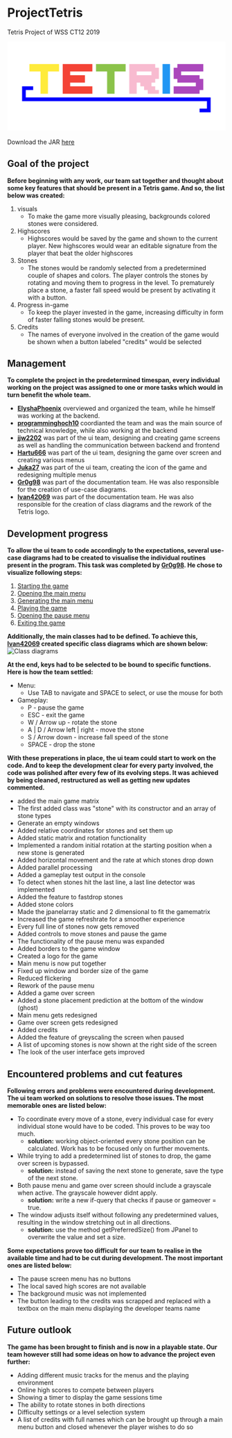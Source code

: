 # ProjectTetris
Tetris Project of WSS CT12 2019

![Tetris logo](logo/CT12/tetrislogotransparent.png)

Download the JAR [here](Tetris.jar)

## Goal of the project

**Before beginning with any work, our team sat together and thought about some key features that should be present in a Tetris game. And so, the list below was created:**
1. visuals
   *  To make the game more visually pleasing, backgrounds colored stones were considered.
1. Highscores
   *  Highscores would be saved by the game and shown to the current player. New highscores would wear an editable signature from the player that beat the older highscores
1. Stones
   * The stones would be randomly selected from a predetermined couple of shapes and colors. The player controls the stones by rotating and moving them to progress in the level. To prematurely place a stone, a faster fall speed would be present by activating it with a button.
1. Progress in-game
   * To keep the player invested in the game, increasing difficulty in form of faster falling stones would be present.
1. Credits
   * The names of everyone involved in the creation of the game would be shown when a button labeled "credits" would be selected

## Management

**To complete the project in the predetermined timespan, every individual working on the project was assigned to one or more tasks which would in turn benefit the whole team.**
* **[ElyshaPhoenix](https://github.com/ElyshaPhoenix)** overviewed and organized the team, while he himself was working at the backend.
* **[programminghoch10](https://github.com/programminghoch10)** coordianted the team and was the main source of technical knowledge, while also working at the backend
* **[jjw2202](https://github.com/jjw2202)** was part of the ui team, designing and creating game screens as well as handling the communication between backend and frontend
* **[Hartu666](https://github.com/Hartu666)** was part of the ui team, designing the game over screen and creating various menus
* **[Juka27](https://github.com/Juka27)** was part of the ui team, creating the icon of the game and redesigning multiple menus
* **[Gr0g98](https://github.com/Gr0g98)** was part of the documentation team. He was also responsible for the creation of use-case diagrams.
* **[Ivan42069](https://github.com/Ivan42069)** was part of the documentation team. He was also responsible for the creation of class diagrams and the rework of the Tetris logo.


## Development progress

**To allow the ui team to code accordingly to the expectations, several use-case diagrams had to be created to visualise the individual routines present in the program. This task was completed by [Gr0g98](https://github.com/Gr0g98). He chose to visualize following steps:**
1. [Starting the game](https://github.com/wssct12/ProjectTetris/blob/master/Use-Case%20(finished)/1.%20das%20Starten.pdf)
2. [Opening the main menu](https://github.com/wssct12/ProjectTetris/blob/master/Use-Case%20(finished)/2.%20Men%C3%BC%20anzeigen.pdf)
3. [Generating the main menu](https://github.com/wssct12/ProjectTetris/blob/master/Use-Case%20(finished)/3.%20Men%C3%BCstruktur.pdf)
4. [Playing the game](https://github.com/wssct12/ProjectTetris/blob/master/Use-Case%20(finished)/4.%20Das%20Spielen.pdf)
5. [Opening the pause menu](https://github.com/wssct12/ProjectTetris/blob/master/Use-Case%20(finished)/5.%20Das%20Aufrufen%20des%20Pausenmen%C3%BCs%20-%20Spiel%20unterbrechen.pdf)
6. [Exiting the game](https://github.com/wssct12/ProjectTetris/blob/master/Use-Case%20(finished)/6.%20Spiel%20beenden.pdf)

**Additionally, the main classes had to be defined. To achieve this, [Ivan42069](https://github.com/Ivan42069) created specific class diagrams which are shown below:**
![Class diagrams](https://github.com/wssct12/ProjectTetris/blob/master/klassendiagramme1.png)

**At the end, keys had to be selected to be bound to specific functions. Here is how the team settled:**
* Menu:
  * Use TAB to navigate and SPACE to select, or use the mouse for both
* Gameplay:
  * P - pause the game
  * ESC - exit the game
  * W / Arrow up - rotate the stone
  * A | D / Arrow left | right - move the stone
  * S / Arrow down - increase fall speed of the stone
  * SPACE - drop the stone

**With these preperations in place, the ui team could start to work on the code. And to keep the development clear for every party involved, the code was polished after every few of its evolving steps. It was achieved by being cleaned, restructured as well as getting new updates commented.**
* added the main game matrix
* The first added class was "stone" with its constructor and an array of stone types
* Generate an empty windows
* Added relative coordinates for stones and set them up
* Added static matrix and rotation functionality
* Implemented a random initial rotation at the starting position when a new stone is generated
* Added horizontal movement and the rate at which stones drop down
* Added parallel processing
* Added a gameplay test output in the console
* To detect when stones hit the last line, a last line detector was implemented
* Added the feature to fastdrop stones
* Added stone colors
* Made the jpanelarray static and 2 dimensional to fit the gamematrix
* Increased the game refreshrate for a smoother experience
* Every full line of stones now gets removed
* Added controls to move stones and pause the game
* The functionality of the pause menu was expanded
* Added borders to the game window
* Created a logo for the game
* Main menu is now put together
* Fixed up window and border size of the game
* Reduced flickering
* Rework of the pause menu
* Added a game over screen
* Added a stone placement prediction at the bottom of the window (ghost)
* Main menu gets redesigned
* Game over screen gets redesigned
* Added credits
* Added the feature of greyscaling the screen when paused
* A list of upcoming stones is now shown at the right side of the screen
* The look of the user interface gets improved


## Encountered problems and cut features

**Following errors and problems were encountered during development. The ui team worked on solutions to resolve those issues. The most memorable ones are listed below:**
* To coordinate every move of a stone, every individual case for every individual stone would have to be coded. This proves to be way too much.
  * **solution:** working object-oriented every stone position can be calculated. Work has to be focused only on further movements.
* While trying to add a predetermined list of stones to drop, the game over screen is bypassed.
  * **solution:** instead of saving the next stone to generate, save the type of the next stone.
* Both pause menu and game over screen should include a grayscale when active. The grayscale however didnt apply.
  * **solution:** write a new if-query that checks if pause or gameover = true.
* The window adjusts itself without following any predetermined values, resulting in the window stretching out in all directions.
  * **solution:** use the method getPreferredSize() from JPanel to overwrite the value and set a size.
  
**Some expectations prove too difficult for our team to realise in the available time and had to be cut during development. The most important ones are listed below:**
 * The pause screen menu has no buttons
 * The local saved high scores are not available
 * The background music was not implemented
 * The button leading to the credits was scrapped and replaced with a textbox on the main menu displaying the developer teams name
 
## Future outlook

**The game has been brought to finish and is now in a playable state. Our team however still had some ideas on how to advance the project even further:**
 * Adding different music tracks for the menus and the playing environment
 * Online high scores to compete between players
 * Showing a timer to display the game sessions time
 * The ability to rotate stones in both directions
 * Difficulty settings or a level selection system
 * A list of credits with full names which can be brought up through a main menu button and closed whenever the player wishes to do so
